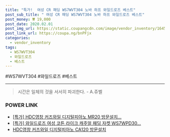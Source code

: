 ```yaml
--- 
title: "특가!  여성 CR 패딩 WS7WVT304 노바 하프 와일드로즈 베스트" 
post_sub_title: " 여성 CR 패딩 WS7WVT304 노바 하프 와일드로즈 베스트" 
post_money: ₩ 19,000 
post_date: 2020.02.01 
post_img_url: https://static.coupangcdn.com/image/vendor_inventory/1645/02dfe321d9e031f0ff58841a930ea98d064e8c5083a2ebd02885554aad41.jpg 
post_link_url: https://coupa.ng/bnPFjx 
categories: 
  - vendor_inventory 
tags: 
  - WS7WVT304 
  - 와일드로즈 
  - 베스트 
--- 
```

  #WS7WVT304 #와일드로즈 #베스트 
<hr> 

> 시간은 일체의 것을 서서히 파괴한다. - A.쥬벨 


### POWER LINK

* <a href="https://blog.naver.com/sakai111/221792489522" target="_blank">[특가] HDC영창 커즈와일 디지털피아노 MR20 방문설치...</a>
* <a href="https://blog.naver.com/santokki14/221792605310" target="_blank">[특가] 와일드로즈 여성 코튼 라이크 캐주얼 패딩 자켓 WS7WPD30...</a>
* <a href="https://blog.naver.com/fasyy4321/221792675174" target="_blank">HDC영창 커즈와일 디지털피아노 CA120 방문설치</a>

